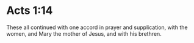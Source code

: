 # Acts 1:14

These all continued with one accord in prayer and supplication, with the women, and Mary the mother of Jesus, and with his brethren.
